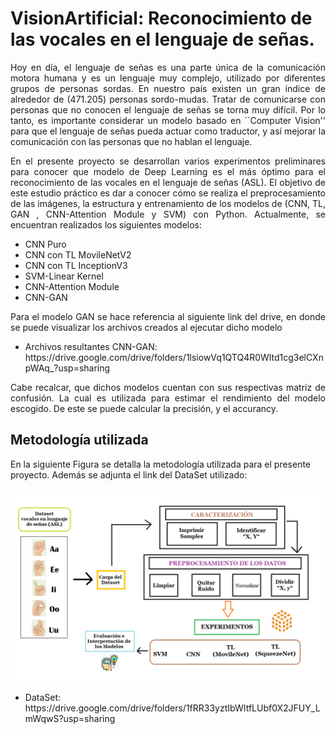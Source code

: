 # VisionArtificial: Reconocimiento de las vocales en el lenguaje de señas.
<p align="justify " >
Hoy en día, el lenguaje de señas es una parte única de la comunicación motora humana y es un lenguaje muy complejo, utilizado por diferentes grupos de personas sordas. En nuestro país existen un gran índice de alrededor de (471.205) personas sordo-mudas. Tratar de comunicarse con personas que no conocen el lenguaje de señas se torna muy difícil. Por lo tanto, es importante considerar un modelo basado en ``Computer Vision'' para que el lenguaje de señas pueda actuar como traductor, y así mejorar la comunicación con las personas que no hablan el lenguaje.

</p>

<p align="justify " >
En el presente proyecto se desarrollan varios experimentos preliminares para conocer que modelo de Deep Learning es el más óptimo para el reconocimiento de las vocales en el lenguaje de señas (ASL). El objetivo de este estudio práctico es dar a conocer cómo se realiza el preprocesamiento de las imágenes, la estructura y entrenamiento de los modelos de (CNN, TL, GAN , CNN-Attention Module y SVM) con Python. Actualmente, se encuentran realizados los siguientes modelos:
  
  <ul>
  <li>CNN Puro</li>
  <li>CNN con TL MovileNetV2</li>
  <li>CNN con TL InceptionV3</li>
  <li>SVM-Linear Kernel</li>
  <li>CNN-Attention Module</li>
  <li>CNN-GAN</li>
  </ul>
   <p align="justify " >Para el modelo GAN se hace referencia al siguiente link del drive, en donde se puede visualizar los archivos creados al ejecutar dicho modelo</p>
   
<ul>
  <li>Archivos resultantes CNN-GAN: https://drive.google.com/drive/folders/1lsiowVq1QTQ4R0Wltd1cg3elCXnpWAq_?usp=sharing </li>
</ul>
   
 <p align="justify " >Cabe recalcar, que dichos modelos cuentan con sus respectivas matriz de confusión. La cual es utilizada para estimar el rendimiento del modelo escogido. De este se puede calcular la precisión, y el accurancy.</p>

## Metodología utilizada
En la siguiente Figura se detalla la metodología utilizada para el presente proyecto. Además se adjunta el link del DataSet utilizado:

</p>
<p align="center">
  <img src="metodo.png" width="600" title="hover text">
 
</p>
<ul>
  <li>DataSet: https://drive.google.com/drive/folders/1fRR33yztIbWItfLUbf0X2JFUY_LmWqwS?usp=sharing </li>
</ul>

